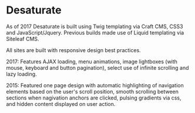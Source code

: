 # Desaturate
As of 2017 Desaturate is built using Twig templating via Craft CMS, CSS3 and JavaScript/Jquery. Previous builds made use of Liquid templating via Siteleaf CMS.

All sites are built with responsive design best practices. 

2017: Features AJAX loading, menu animations, image lightboxes (with mouse, keyboard and button pagination), select use of infinite scrolling and lazy loading.

2015: Featured one page design with automatic highlighting of navigation elements based on the user's scroll position, smooth scrolling between sections when nagivation anchors are clicked, pulsing gradients via css, and hidden content displayed on user action.
